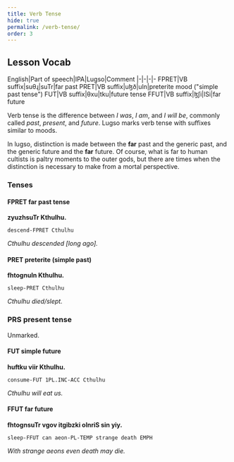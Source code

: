 ```yaml
---
title: Verb Tense
hide: true
permalink: /verb-tense/
order: 3
---
```


## Lesson Vocab

English|Part of speech|IPA|Lugso|Comment
|-|-|-|-
FPRET|VB suffix|suθɻ|suTr|far past
PRET|VB suffix|uɮð|uln|preterite mood ("simple past tense")
FUT|VB suffix|θxu|tku|future tense
FFUT|VB suffix|ɮʃi|lSi|far future

Verb tense is the difference between _I was_, _I am_, and _I will be_, commonly called _past_, _present_, and _future_. 
Lugso marks verb tense with suffixes similar to moods.

In lugso, distinction is made between the **far** past and the generic past, and the generic future and the **far** future. Of course, what is far to human cultists is paltry moments to the outer gods, but there are times when the distinction is necessary to make from a mortal perspective.

### Tenses

#### FPRET far past tense

**zyuzhsuTr Kthulhu.**

`descend-FPRET Cthulhu`

_Cthulhu descended [long ago]._

#### PRET preterite (simple past)

**fhtognuln Kthulhu.**

`sleep-PRET Cthulhu`

_Cthulhu died/slept._

### PRS present tense

Unmarked.

#### FUT simple future

**huftku viir Kthulhu.**

`consume-FUT 1PL.INC-ACC Cthulhu`

_Cthulhu will eat us._

#### FFUT far future

**fhtognsuTr vgov itgibzki olnriS sin yiy.**

`sleep-FFUT can aeon-PL-TEMP strange death EMPH`

_With strange aeons even death may die._
